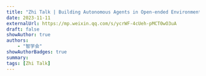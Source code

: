 ```yaml
---
title: "Zhi Talk | Building Autonomous Agents in Open-ended Environment"
date: 2023-11-11
externalUrl: https://mp.weixin.qq.com/s/ycrWF-4cUeh-pMCT0wO3uA
draft: false
showAuthor: true
authors:
    - "智学会"
showAuthorBadges: true
summary: 
tags: [Zhi Talk]
---
```

